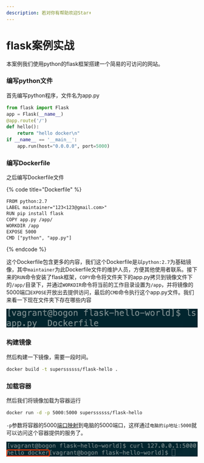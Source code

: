 ```yaml
---
description: 若对你有帮助欢迎Star⬆
---
```


# flask案例实战

本案例我们使用python的flask框架搭建一个简易的可访问的网站。

### 编写python文件

首先编写python程序，文件名为app.py

```python
from flask import Flask
app = Flask(__name__)
@app.route('/')
def hello():
    return "hello docker\n"
if __name__ == '__main__':
    app.run(host="0.0.0.0", port=5000)
```

### 编写Dockerfile

之后编写Dockerfile文件

{% code title="Dockerfile" %}
```text
FROM python:2.7
LABEL maintainer="123<123@gmail.com>"
RUN pip install flask
COPY app.py /app/
WORKDIR /app
EXPOSE 5000
CMD ["python", "app.py"]
```
{% endcode %}

这个Dockerfile包含更多的内容，我们这个Dockerfile是以`python:2.7`为基础镜像，其中`maintainer`为此Dockerfile文件的维护人员，方便其他使用者联系。接下来的`RUN`命令安装了flask框架，`COPY`命令将文件夹下的app.py拷贝到镜像文件下的`/app/`目录下，并通过`WORKDIR`命令将当前的工作目录设置为`/app`，并将镜像的5000端口`EXPOSE`开放出去提供访问，最后的`CMD`命令执行这个app.py文件。我们来看一下现在文件夹下存在哪些内容

![](../.gitbook/assets/flask-hello-world.png)

### 构建镜像

然后构建一下镜像，需要一段时间。

```bash
docker build -t superssssss/flask-hello .
```

### 加载容器

然后我们将镜像加载为容器运行

```bash
docker run -d -p 5000:5000 superssssss/flask-hello
```

`-p`参数将容器的5000[端口映射](../docker-wang-luo/docker-duan-kou-ying-she.md)到电脑的5000端口，这样通过`电脑的ip地址:5000`就可以访问这个容器提供的服务了。

![](../.gitbook/assets/flask-hello-docker.png)

